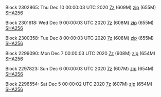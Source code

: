 Block 2302865: Thu Dec 10 00:00:03 UTC 2020 [7z]() (609M) [zip]() (655M) [SHA256]()

Block 2301618: Wed Dec  9 00:00:03 UTC 2020 [7z]() (608M) [zip]() (655M) [SHA256]()

Block 2300358: Tue Dec  8 00:00:03 UTC 2020 [7z]() (608M) [zip]() (655M) [SHA256]()

Block 2299090: Mon Dec  7 00:00:03 UTC 2020 [7z]() (608M) [zip]() (654M) [SHA256]()

Block 2297823: Sun Dec  6 00:00:03 UTC 2020 [7z]() (607M) [zip]() (654M) [SHA256]()

Block 2296554: Sat Dec  5 00:00:02 UTC 2020 [7z]() (607M) [zip]() (654M) [SHA256]()

